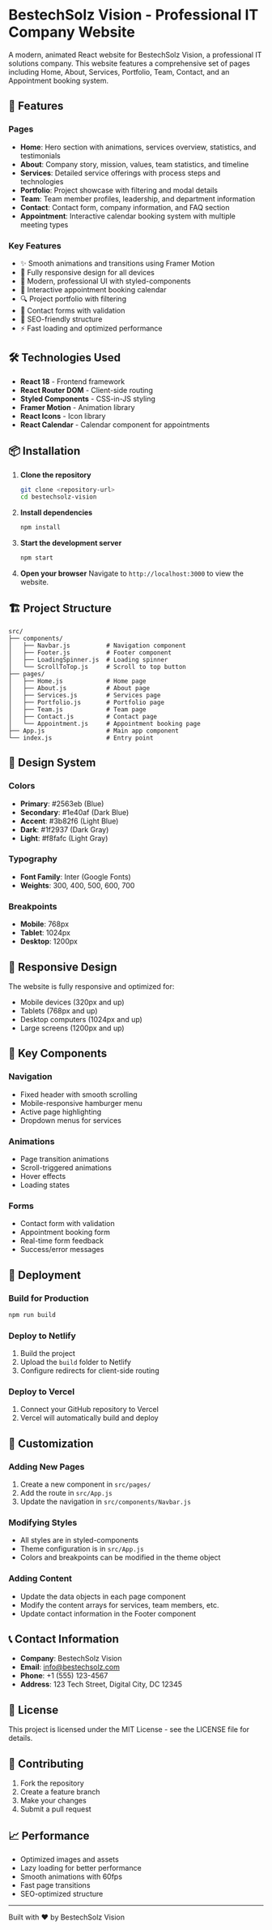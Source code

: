 # BestechSolz Vision - Professional IT Company Website

A modern, animated React website for BestechSolz Vision, a professional IT solutions company. This website features a comprehensive set of pages including Home, About, Services, Portfolio, Team, Contact, and an Appointment booking system.

## 🚀 Features

### Pages
- **Home**: Hero section with animations, services overview, statistics, and testimonials
- **About**: Company story, mission, values, team statistics, and timeline
- **Services**: Detailed service offerings with process steps and technologies
- **Portfolio**: Project showcase with filtering and modal details
- **Team**: Team member profiles, leadership, and department information
- **Contact**: Contact form, company information, and FAQ section
- **Appointment**: Interactive calendar booking system with multiple meeting types

### Key Features
- ✨ Smooth animations and transitions using Framer Motion
- 📱 Fully responsive design for all devices
- 🎨 Modern, professional UI with styled-components
- 📅 Interactive appointment booking calendar
- 🔍 Project portfolio with filtering
- 📧 Contact forms with validation
- 🎯 SEO-friendly structure
- ⚡ Fast loading and optimized performance

## 🛠️ Technologies Used

- **React 18** - Frontend framework
- **React Router DOM** - Client-side routing
- **Styled Components** - CSS-in-JS styling
- **Framer Motion** - Animation library
- **React Icons** - Icon library
- **React Calendar** - Calendar component for appointments

## 📦 Installation

1. **Clone the repository**
   ```bash
   git clone <repository-url>
   cd bestechsolz-vision
   ```

2. **Install dependencies**
   ```bash
   npm install
   ```

3. **Start the development server**
   ```bash
   npm start
   ```

4. **Open your browser**
   Navigate to `http://localhost:3000` to view the website.

## 🏗️ Project Structure

```
src/
├── components/
│   ├── Navbar.js          # Navigation component
│   ├── Footer.js          # Footer component
│   ├── LoadingSpinner.js  # Loading spinner
│   └── ScrollToTop.js     # Scroll to top button
├── pages/
│   ├── Home.js            # Home page
│   ├── About.js           # About page
│   ├── Services.js        # Services page
│   ├── Portfolio.js       # Portfolio page
│   ├── Team.js            # Team page
│   ├── Contact.js         # Contact page
│   └── Appointment.js     # Appointment booking page
├── App.js                 # Main app component
└── index.js               # Entry point
```

## 🎨 Design System

### Colors
- **Primary**: #2563eb (Blue)
- **Secondary**: #1e40af (Dark Blue)
- **Accent**: #3b82f6 (Light Blue)
- **Dark**: #1f2937 (Dark Gray)
- **Light**: #f8fafc (Light Gray)

### Typography
- **Font Family**: Inter (Google Fonts)
- **Weights**: 300, 400, 500, 600, 700

### Breakpoints
- **Mobile**: 768px
- **Tablet**: 1024px
- **Desktop**: 1200px

## 📱 Responsive Design

The website is fully responsive and optimized for:
- Mobile devices (320px and up)
- Tablets (768px and up)
- Desktop computers (1024px and up)
- Large screens (1200px and up)

## 🎯 Key Components

### Navigation
- Fixed header with smooth scrolling
- Mobile-responsive hamburger menu
- Active page highlighting
- Dropdown menus for services

### Animations
- Page transition animations
- Scroll-triggered animations
- Hover effects
- Loading states

### Forms
- Contact form with validation
- Appointment booking form
- Real-time form feedback
- Success/error messages

## 🚀 Deployment

### Build for Production
```bash
npm run build
```

### Deploy to Netlify
1. Build the project
2. Upload the `build` folder to Netlify
3. Configure redirects for client-side routing

### Deploy to Vercel
1. Connect your GitHub repository to Vercel
2. Vercel will automatically build and deploy

## 🔧 Customization

### Adding New Pages
1. Create a new component in `src/pages/`
2. Add the route in `src/App.js`
3. Update the navigation in `src/components/Navbar.js`

### Modifying Styles
- All styles are in styled-components
- Theme configuration is in `src/App.js`
- Colors and breakpoints can be modified in the theme object

### Adding Content
- Update the data objects in each page component
- Modify the content arrays for services, team members, etc.
- Update contact information in the Footer component

## 📞 Contact Information

- **Company**: BestechSolz Vision
- **Email**: info@bestechsolz.com
- **Phone**: +1 (555) 123-4567
- **Address**: 123 Tech Street, Digital City, DC 12345

## 📄 License

This project is licensed under the MIT License - see the LICENSE file for details.

## 🤝 Contributing

1. Fork the repository
2. Create a feature branch
3. Make your changes
4. Submit a pull request

## 📈 Performance

- Optimized images and assets
- Lazy loading for better performance
- Smooth animations with 60fps
- Fast page transitions
- SEO-optimized structure

---

Built with ❤️ by BestechSolz Vision


